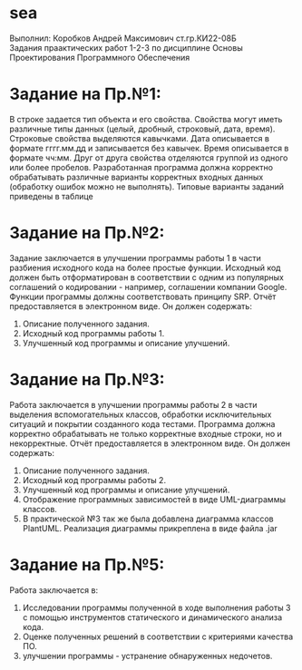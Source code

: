 # sea
Выполнил: Коробков Андрей Максимович ст.гр.КИ22-08Б  
Задания праактических работ 1-2-3 по дисциплине Основы Проектирования Программного Обеспечения  
# Задание на Пр.№1:  
В строке задается тип объекта и его свойства. Свойства могут иметь различные типы данных (целый, дробный, строковый, дата, время). Строковые
свойства выделяются кавычками. Дата описывается в формате гггг.мм.дд и записывается без кавычек. Время описывается в формате чч:мм.
Друг от друга свойства отделяются группой из одного или более пробелов.
Разработанная программа должна корректно обрабатывать различные варианты корректных входных данных (обработку ошибок можно не выполнять).
Типовые варианты заданий приведены в таблице  
# Задание на Пр.№2:  
Задание заключается в улучшении программы работы 1 в части разбиения
исходного кода на более простые функции. Исходный код должен быть отформатирован в соответствии с одним из популярных соглашений о кодировании -
например, соглашении компании Google. Функции программы должны соответствовать принципу SRP.
Отчёт предоставляется в электронном виде. Он должен содержать:
1. Описание полученного задания.
2. Исходный код программы работы 1.
3. Улучшенный код программы и описание улучшений.  
# Задание на Пр.№3:
Работа заключается в улучшении программы работы 2 в части выделения
вспомогательных классов, обработки исключительных ситуаций и покрытии
созданного кода тестами. Программа должна корректно обрабатывать не только
корректные входные строки, но и некорректные.
Отчёт предоставляется в электронном виде. Он должен содержать:
1. Описание полученного задания.
2. Исходный код программы работы 2.
3. Улучшенный код программы и описание улучшений.
4. Отображение программных зависимостей в виде UML-диаграммы
классов.
5. В практической №3 так же была добавлена диаграмма классов PlantUML. Реализация диаграммы прикреплена в виде файла .jar
# Задание на Пр.№5:
Работа заключается в:
1. Исследовании программы полученной в ходе выполнения работы 3 с
помощью инструментов статического и динамического анализа кода.
2. Оценке полученных решений в соответствии с критериями качества
ПО.
3. улучшении программы - устранение обнаруженных недочетов.
